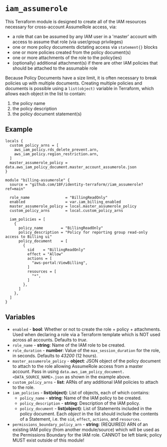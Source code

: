 # `iam_assumerole`

This Terraform module is designed to create all of the IAM resources necessary for cross-account AssumeRole access, via:

- a role that can be assumed by any IAM user in a 'master' account with access to assume that role (via user/group privileges)
- one or more policy documents dictating access via `statement{}` blocks
- one or more policies created from the policy document(s)
- one or more attachments of the role to the policy(ies)
- (optionally) additional attachment(s) if there are other IAM policies that should be attached to the assumable role

Because Policy Documents have a size limit, it is often necessary to break policies up with multiple documents. Creating multiple policies and documents is possible using a `list(object)` variable in Terraform, which allows each object in the list to contain:

1. the policy name
2. the policy description
3. the policy document statement(s)

## Example

```hcl
locals {
  custom_policy_arns = [
    aws_iam_policy.rds_delete_prevent.arn,
    aws_iam_policy.region_restriction.arn,
  ]
  master_assumerole_policy = data.aws_iam_policy_document.master_account_assumerole.json
}

module "billing-assumerole" {
  source = "github.com/18F/identity-terraform//iam_assumerole?ref=main"

  role_name                = "BillingReadOnly"
  enabled                  = var.iam_billing_enabled
  master_assumerole_policy = local.master_assumerole_policy
  custom_policy_arns       = local.custom_policy_arns

  iam_policies = [
    {
      policy_name        = "BillingReadOnly"
      policy_description = "Policy for reporting group read-only access to Billing ui"
      policy_document    = [
        {
          sid    = "BillingReadOnly"
          effect = "Allow"
          actions = [
            "aws-portal:ViewBilling",
          ]
          resources = [
            "*",
          ]
        },
      ]
    },
  ]
}
```

## Variables

- `enabled` - **bool**: Whether or not to create the role + policy + attachments. Used when declaring a role via a Terraform template which is NOT used across all accounts. Defaults to _true_.
- `role_name` - **string**: Name of the IAM role to be created.
- `role_duration` - **number**: Value of the `max_session_duration` for the role, in seconds. Defaults to _43200_ (12 hours).
- `master_assumerole_policy` - **object**: JSON object of the policy document to attach to the role allowing AssumeRole access from a master account. Pass in using `data.aws_iam_policy_document.<DATA_SOURCE_NAME>.json` as shown in the example above.
- `custom_policy_arns` - **list**: ARNs of any additional IAM policies to attach to the role.
- `iam_policies` - **list(object)**: List of objects, each of which contains:
   - `policy_name` - **string**: Name of the IAM policy to be created.
   - `policy_description` - **string**: Description of the IAM policy.
   - `policy_document` - **list(object)**: List of Statements included in the policy document. Each _object_ in the list should include the contents of a Statement, i.e. the `sid`, `effect`, `actions`, and `resources`.
- `permissions_boundary_policy_arn` - **string**: (REQUIRED) ARN of an existing IAM policy (from another module/source) which will be used as the Permissions Boundary for the IAM role. CANNOT be left blank; policy MUST exist outside of this module!